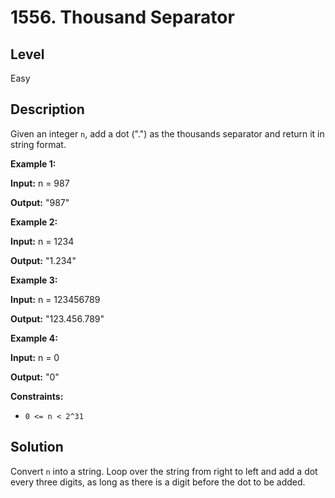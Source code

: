 # 1556. Thousand Separator
## Level
Easy

## Description
Given an integer `n`, add a dot (".") as the thousands separator and return it in string format.

**Example 1:**

**Input:** n = 987

**Output:** "987"

**Example 2:**

**Input:** n = 1234

**Output:** "1.234"

**Example 3:**

**Input:** n = 123456789

**Output:** "123.456.789"

**Example 4:**

**Input:** n = 0

**Output:** "0"

**Constraints:**

* `0 <= n < 2^31`

## Solution
Convert `n` into a string. Loop over the string from right to left and add a dot every three digits, as long as there is a digit before the dot to be added.
